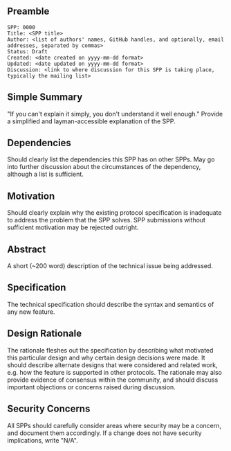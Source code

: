 ## Preamble

```
SPP: 0000
Title: <SPP title>
Author: <list of authors' names, GitHub handles, and optionally, email addresses, separated by commas>
Status: Draft
Created: <date created on yyyy-mm-dd format>
Updated: <date updated on yyyy-mm-dd format>
Discussion: <link to where discussion for this SPP is taking place, typically the mailing list>
```

## Simple Summary
"If you can't explain it simply, you don't understand it well enough." Provide a simplified and
layman-accessible explanation of the SPP.

## Dependencies
Should clearly list the dependencies this SPP has on other SPPs. May go into further
discussion about the circumstances of the dependency, although a list is sufficient.

## Motivation
Should clearly explain why the existing protocol specification is inadequate to address the problem
that the SPP solves. SPP submissions without sufficient motivation may be rejected outright.

## Abstract
A short (~200 word) description of the technical issue being addressed.

## Specification
The technical specification should describe the syntax and semantics of any new feature.

## Design Rationale
The rationale fleshes out the specification by describing what motivated this particular design and
why certain design decisions were made. It should describe alternate designs that were
considered and related work, e.g. how the feature is supported in other protocols. The rationale
may also provide evidence of consensus within the community, and should discuss important
objections or concerns raised during discussion.

## Security Concerns
All SPPs should carefully consider areas where security may be a concern, and document them
accordingly. If a change does not have security implications, write "N/A".
